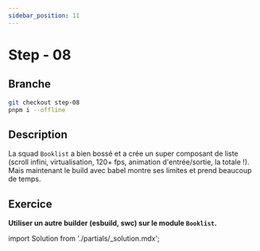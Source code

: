 ```yaml
---
sidebar_position: 11
---
```


# Step - 08

## Branche

```bash
git checkout step-08
pnpm i --offline
```

## Description

La squad `Booklist` a bien bossé et a crée un super composant de liste (scroll infini, virtualisation, 120+ fps, animation d'entrée/sortie, la totale !).  
Mais maintenant le build avec babel montre ses limites et prend beaucoup de temps.

## Exercice

**Utiliser un autre builder (esbuild, swc) sur le module `Booklist`.**

import Solution from './partials/\_solution.mdx';

<Solution step="08" />
